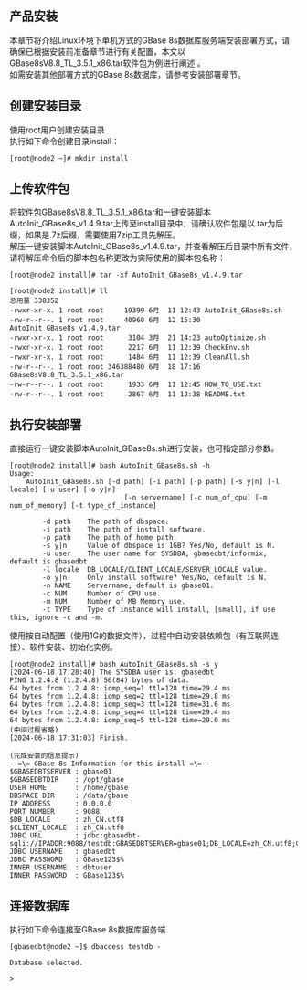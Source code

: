 ## 产品安装  
本章节将介绍Linux环境下单机方式的GBase 8s数据库服务端安装部署方式，请确保已根据安装前准备章节进行有关配置，本文以GBase8sV8.8_TL_3.5.1_x86.tar软件包为例进行阐述 。  
如需安装其他部署方式的GBase 8s数据库，请参考安装部署章节。  

## 创建安装目录  
使用root用户创建安装目录  
执行如下命令创建目录install：  
```text
[root@node2 ~]# mkdir install
```

## 上传软件包  
将软件包GBase8sV8.8_TL_3.5.1_x86.tar和一键安装脚本AutoInit_GBase8s_v1.4.9.tar上传至install目录中，请确认软件包是以.tar为后缀，如果是.7z后缀，需要使用7zip工具先解压。  
解压一键安装脚本AutoInit_GBase8s_v1.4.9.tar，并查看解压后目录中所有文件，请将解压命令后的脚本包名称更改为实际使用的脚本包名称：  
```text
[root@node2 install]# tar -xf AutoInit_GBase8s_v1.4.9.tar

[root@node2 install]# ll
总用量 338352
-rwxr-xr-x. 1 root root     19399 6月  11 12:43 AutoInit_GBase8s.sh
-rw-r--r--. 1 root root     40960 6月  12 15:30 AutoInit_GBase8s_v1.4.9.tar
-rwxr-xr-x. 1 root root      3104 3月  21 14:23 autoOptimize.sh
-rwxr-xr-x. 1 root root      2217 6月  11 12:39 CheckEnv.sh
-rwxr-xr-x. 1 root root      1484 6月  11 12:39 CleanAll.sh
-rw-r--r--. 1 root root 346388480 6月  18 17:16 GBase8sV8.8_TL_3.5.1_x86.tar
-rw-r--r--. 1 root root      1933 6月  11 12:45 HOW_TO_USE.txt
-rw-r--r--. 1 root root      2867 6月  11 12:38 README.txt
```

## 执行安装部署  
直接运行一键安装脚本AutoInit_GBase8s.sh进行安装，也可指定部分参数。  
```text
[root@node2 install]# bash AutoInit_GBase8s.sh -h
Usage:
    AutoInit_GBase8s.sh [-d path] [-i path] [-p path] [-s y|n] [-l locale] [-u user] [-o y|n]
                            [-n servername] [-c num_of_cpu] [-m num_of_memory] [-t type_of_instance]

        -d path    The path of dbspace.
        -i path    The path of install software.
        -p path    The path of home path.
        -s y|n     Value of dbspace is 1GB? Yes/No, default is N.
        -u user    The user name for SYSDBA, gbasedbt/informix, default is gbasedbt
        -l locale  DB_LOCALE/CLIENT_LOCALE/SERVER_LOCALE value.
        -o y|n     Only install software? Yes/No, default is N.
        -n NAME    Servername, default is gbase01.
        -c NUM     Number of CPU use.
        -m NUM     Number of MB Memory use.
        -t TYPE    Type of instance will install, [small], if use this, ignore -c and -m.
```

使用按自动配置（使用1G的数据文件），过程中自动安装依赖包（有互联网连接）、软件安装、初始化实例。  

```text
[root@node2 install]# bash AutoInit_GBase8s.sh -s y
[2024-06-18 17:28:40] The SYSDBA user is: gbasedbt
PING 1.2.4.8 (1.2.4.8) 56(84) bytes of data.
64 bytes from 1.2.4.8: icmp_seq=1 ttl=128 time=29.4 ms
64 bytes from 1.2.4.8: icmp_seq=2 ttl=128 time=29.8 ms
64 bytes from 1.2.4.8: icmp_seq=3 ttl=128 time=31.6 ms
64 bytes from 1.2.4.8: icmp_seq=4 ttl=128 time=29.4 ms
64 bytes from 1.2.4.8: icmp_seq=5 ttl=128 time=29.0 ms
(中间过程省略)
[2024-06-18 17:31:03] Finish.

(完成安装的信息提示)
--=\= GBase 8s Information for this install =\=--
$GBASEDBTSERVER : gbase01
$GBASEDBTDIR    : /opt/gbase
USER HOME       : /home/gbase
DBSPACE DIR     : /data/gbase
IP ADDRESS      : 0.0.0.0
PORT NUMBER     : 9088
$DB_LOCALE      : zh_CN.utf8
$CLIENT_LOCALE  : zh_CN.utf8
JDBC URL        : jdbc:gbasedbt-sqli://IPADDR:9088/testdb:GBASEDBTSERVER=gbase01;DB_LOCALE=zh_CN.utf8;CLIENT_LOCALE=zh_CN.utf8;IFX_LOCK_MODE_WAIT=10
JDBC USERNAME   : gbasedbt
JDBC PASSWORD   : GBase123$%
INNER USERNAME  : dbtuser
INNER PASSWORD  : GBase123$%
```

## 连接数据库  
执行如下命令连接至GBase 8s数据库服务端  
```text
[gbasedbt@node2 ~]$ dbaccess testdb -

Database selected.

>

```
